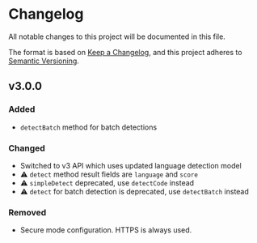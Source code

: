 # Changelog

All notable changes to this project will be documented in this file.

The format is based on [Keep a Changelog](https://keepachangelog.com/en/1.1.0/),
and this project adheres to [Semantic Versioning](https://semver.org/spec/v2.0.0.html).


## v3.0.0

### Added
- `detectBatch` method for batch detections

### Changed
- Switched to v3 API which uses updated language detection model
- ⚠️ `detect` method result fields are `language` and `score`
- ⚠️ `simpleDetect` deprecated, use `detectCode` instead
- ⚠️ `detect` for batch detection is deprecated, use `detectBatch` instead

### Removed
- Secure mode configuration. HTTPS is always used.
